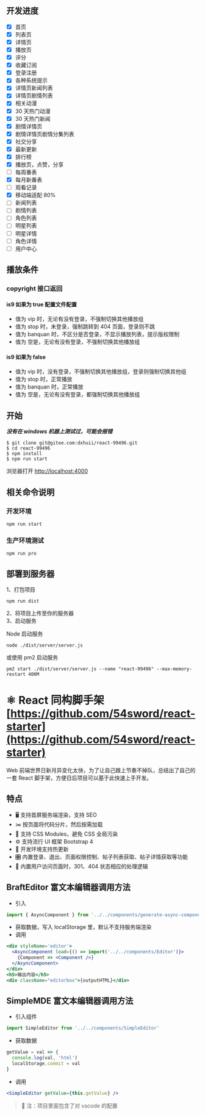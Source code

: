 ## 开发进度

- [x] 首页
- [x] 列表页
- [x] 详情页
- [x] 播放页
- [x] 评分
- [x] 收藏订阅
- [x] 登录注册
- [x] 各种系统提示
- [x] 详情页新闻列表
- [x] 详情页剧情列表
- [x] 相关动漫
- [x] 30 天热门动漫
- [x] 30 天热门新闻
- [x] 剧情详情页
- [x] 剧情详情页剧情分集列表
- [x] 社交分享
- [x] 最新更新
- [x] 排行榜
- [x] 播放页，点赞，分享
- [ ] 每周番表
- [x] 每月新番表
- [ ] 观看记录
- [x] 移动端适配 80%
- [ ] 新闻列表
- [ ] 剧情列表
- [ ] 角色列表
- [ ] 明星列表
- [ ] 明星详情
- [ ] 角色详情
- [ ] 用户中心

## 播放条件

### copyright 接口返回

#### is9 如果为 true 配置文件配置

- 值为 vip 时，无论有没有登录，不强制切换其他播放组
- 值为 stop 时，未登录，强制跳转到 404 页面，登录则不跳
- 值为 banquan 时，不区分是否登录，不显示播放列表，提示版权限制
- 值为 空是，无论有没有登录，不强制切换其他播放组

#### is9 如果为 false

- 值为 vip 时，没有登录，不强制切换其他播放组，登录则强制切换其他组
- 值为 stop 时，正常播放
- 值为 banquan 时，正常播放
- 值为 空是，无论有没有登录，都强制切换其他播放组

## 开始

**_没有在 windows 机器上测试过，可能会报错_**

```
$ git clone git@gitee.com:dxhuii/react-99496.git
$ cd react-99496
$ npm install
$ npm run start
```

浏览器打开 [http://localhost:4000](http://localhost:4000)

## 相关命令说明

### 开发环境

```
npm run start
```

### 生产环境测试

```
npm run pro
```

## 部署到服务器

1、打包项目

```
npm run dist
```

2、将项目上传至你的服务器  
3、启动服务

Node 启动服务

```
node ./dist/server/server.js
```

或使用 pm2 启动服务

```
pm2 start ./dist/server/server.js --name "react-99496" --max-memory-restart 400M
```

# ⚛️ React 同构脚手架 [https://github.com/54sword/react-starter](https://github.com/54sword/react-starter)

Web 前端世界日新月异变化太快，为了让自己跟上节奏不掉队，总结出了自己的一套 React 脚手架，方便日后项目可以基于此快速上手开发。

## 特点

- 🖥 支持首屏服务端渲染，支持 SEO
- ✂️ 按页面将代码分片，然后按需加载
- 🌈 支持 CSS Modules，避免 CSS 全局污染
- ⚙️ 支持流行 UI 框架 Bootstrap 4
- 🔄 开发环境支持热更新
- 🎛 内置登录、退出、页面权限控制、帖子列表获取、帖子详情获取等功能
- 🚧 内置用户访问页面时，301、404 状态相应的处理逻辑

## BraftEditor 富文本编辑器调用方法

- 引入

```javascript
import { AsyncComponent } from '../../components/generate-async-component' // 生成异步加载组件
```

- 获取数据，写入 localStorage 里，默认不支持服务端渲染
- 调用

```jsx
<div styleName='editor'>
  <AsyncComponent load={() => import('../../components/Editor')}>
    {Component => <Component />}
  </AsyncComponent>
</div>
<h5>输出内容</h5>
<div className="editorbox">{outputHTML}</div>
```

## SimpleMDE 富文本编辑器调用方法

- 引入组件

```javascript
import SimpleEditor from '../../components/SimpleEditor'
```

- 获取数据

```javascript
getValue = val => {
  console.log(val, 'html')
  localStorage.commit = val
}
```

- 调用

```jsx
<SimpleEditor getValue={this.getValue} />
```

>  注：项目里面包含了对 vscode 的配置

